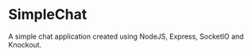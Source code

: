 SimpleChat
==========

A simple chat application created using NodeJS, Express, SocketIO and Knockout.
